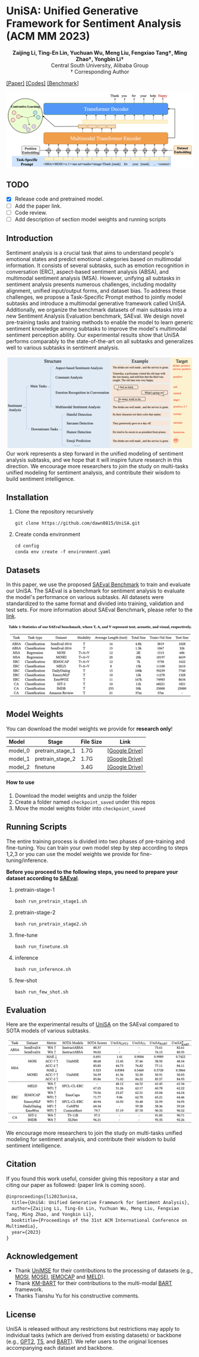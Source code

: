 # UniSA: Unified Generative Framework for Sentiment Analysis (ACM MM 2023)
<div align="center">
<strong>Zaijing Li, Ting-En Lin, Yuchuan Wu, Meng Liu, Fengxiao Tang†, Ming Zhao†, Yongbin Li† </strong> 
</div>
<div align="center">
Central South University, Alibaba Group
</div>
<div align="center">
† Corresponding Author
</div>

[[Paper]](https://github.com/dawn0815/SAEval-Benchmark) [[Codes]](https://github.com/dawn0815/UniSA) [[Benchmark]](https://github.com/dawn0815/SAEval-Benchmark)


![image](https://github.com/dawn0815/UniSA/blob/master/f1.png)

## TODO
- [x] Release code and pretrained model.
- [ ] Add the paper link.
- [ ] Code review.
- [ ] Add description of section model weights and running scripts
      
## Introduction
Sentiment analysis is a crucial task that aims to understand people's emotional states and predict emotional categories based on multimodal information. It consists of several subtasks, such as emotion recognition in conversation (ERC), aspect-based sentiment analysis (ABSA), and multimodal sentiment analysis (MSA). However, unifying all subtasks in sentiment analysis presents numerous challenges, including modality alignment, unified input/output forms, and dataset bias. To address these challenges, we propose a Task-Specific Prompt method to jointly model subtasks and introduce a multimodal generative framework called UniSA. Additionally, we organize the benchmark datasets of main subtasks into a new Sentiment Analysis Evaluation benchmark, SAEval. We design novel pre-training tasks and training methods to enable the model to learn generic sentiment knowledge among subtasks to improve the model's multimodal sentiment perception ability. Our experimental results show that UniSA performs comparably to the state-of-the-art on all subtasks and generalizes well to various subtasks in sentiment analysis. 

![image](https://github.com/dawn0815/UniSA/blob/master/p2.png)
Our work represents a step forward in the unified modeling of sentiment analysis subtasks, and we hope that it will inspire future research in this direction. We encourage more researchers to join the study on multi-tasks unified modeling for sentiment analysis, and contribute their wisdom to build sentiment intelligence.

## Installation

1. Clone the repository recursively
    ```
    git clone https://github.com/dawn0815/UniSA.git
    ```

2. Create conda environment
    ```
    cd config
    conda env create -f environment.yaml
    ```
## Datasets
In this paper, we use the proposed [SAEval Benchmark](https://github.com/dawn0815/SAEval-Benchmark) to train and evaluate our UniSA. The SAEval is a benchmark for sentiment analysis to evaluate the model's performance on various subtasks. All datasets were standardized to the same format and divided into training, validation and test sets. For more information about SAEval Benchmark, please refer to the [link](https://github.com/dawn0815/SAEval-Benchmark).

![image](https://github.com/dawn0815/SAEval-Benchmark/blob/master/p1.png)

## Model Weights 
You can download the model weights we provide for **research only**!

| Model                 | Stage                          | File Size              | Link                                                        |
| :-------------------- | -------------------------------|----------------------- | ----------------------------------------------------------- |
| model_0 |  pretrain_stage_1  |   1.7G  |  [[Google Drive]](https://drive.google.com/file/d/1BCiJV_dg3WmWX1N29KEVHQSn5woGVPTD/view?usp=sharing) |
| model_1 |  pretrain_stage_2  |   1.7G  |  [[Google Drive]](https://drive.google.com/file/d/1hq_ZN0xBlpkgep8HwK_fq2X5IEknuxm3/view?usp=sharing) |
| model_2 |  finetune          |   3.4G  |  [[Google Drive]](https://drive.google.com/file/d/14mwftx3Q7oczECVCWDFktbPaIK8ly53E/view?usp=sharing) |

#### How to use
1. Download the model weights and unzip the folder
2. Create a folder named ``checkpoint_saved`` under this repos
3. Move the model weights folder into ``checkpoint_saved``

## Running Scripts
The entire training process is divided into two phases of pre-training and fine-tuning. You can train your own model step by step according to steps 1,2,3 or you can use the model weights we provide for fine-tuning/inference.

**Before you proceed to the following steps, you need to prepare your dataset according to [SAEval](https://github.com/dawn0815/SAEval-Benchmark)**.

1. pretrain-stage-1
    ```
    bash run_pretrain_stage1.sh
    ```
    
2. pretrain-stage-2
    ```
    bash run_pretrain_stage2.sh
    ```
        
3. fine-tune
    ```
    bash run_finetune.sh
    ```
    
4. inference
    ```
    bash run_inference.sh
    ```
        
5. few-shot
    ```
    bash run_few_shot.sh
    ```
    
## Evaluation
Here are the experimental results of [UniSA](https://github.com/dawn0815/UniSA) on the SAEval compared to SOTA models of various subtasks. 

![pdf](https://github.com/dawn0815/SAEval-Benchmark/blob/master/p5.png)

We encourage more researchers to join the study on multi-tasks unified modeling for sentiment analysis, and contribute their wisdom to build sentiment intelligence.

## Citation
If you found this work useful, consider giving this repository a star and citing our paper as followed: (paper link is coming soon).
```
@inproceedings{li2023unisa,
  title={UniSA: Unified Generative Framework for Sentiment Analysis},
  author={Zaijing Li, Ting-En Lin, Yuchuan Wu, Meng Liu, Fengxiao Tang, Ming Zhao, and Yongbin Li},
  booktitle={Proceedings of the 31st ACM International Conference on Multimedia},
  year={2023}
}
```
## Acknowledgement
- Thank [UniMSE](https://github.com/LeMei/UniMSE) for their contributions to the processing of datasets (e.g., [MOSI](http://multicomp.cs.cmu.edu/resources/cmu-mosi-dataset/), [MOSEI](http://multicomp.cs.cmu.edu/resources/cmu-mosei-dataset/), [IEMOCAP](https://sail.usc.edu/iemocap/) and [MELD](https://github.com/declare-lab/MELD)).
- Thank [KM-BART](https://github.com/fomalhautb/KM-BART) for their contributions to the multi-modal [BART](https://arxiv.org/abs/1910.13461) framework.
- Thanks Tianshu Yu for his constructive comments.

## License
UniSA is released without any restrictions but restrictions may apply to individual tasks (which are derived from existing datasets) or backbone (e.g., [GPT2](https://cdn.openai.com/better-language-models/language_models_are_unsupervised_multitask_learners.pdf?ref=superpower-chatgpt-extension), [T5](https://arxiv.org/abs/1910.10683), and [BART](https://arxiv.org/abs/1910.13461)). We refer users to the original licenses accompanying each dataset and backbone.




